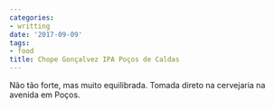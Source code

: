 ```yaml
---
categories:
- writting
date: '2017-09-09'
tags:
- food
title: Chope Gonçalvez IPA Poços de Caldas
---
```


Não tão forte, mas muito equilibrada. Tomada direto na cervejaria na avenida em Poços.
